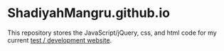 # ShadiyahMangru.github.io

This repository stores the JavaScript/jQuery, css, and html code for my current <a href="https://shadiyahmangru.github.io/">test / development website</a>.
